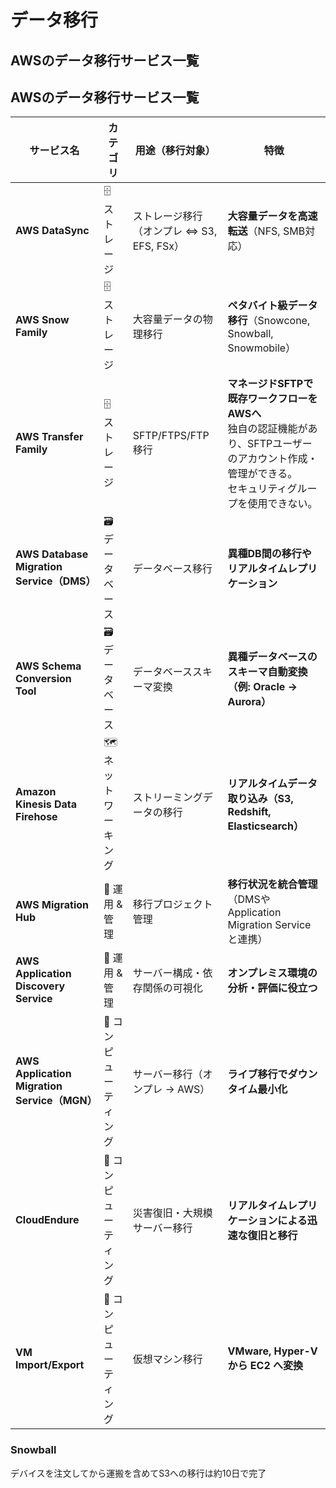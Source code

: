 # データ移行

## AWSのデータ移行サービス一覧

## AWSのデータ移行サービス一覧

| **サービス名** | **カテゴリ** | **用途（移行対象）** | **特徴** |
|------------------------------|------------------|-------------------------|------------------------------------------------------------------|
| **AWS DataSync** | 🗄️ ストレージ | ストレージ移行（オンプレ ⇔ S3, EFS, FSx） | **大容量データを高速転送**（NFS, SMB対応） |
| **AWS Snow Family** | 🗄️ ストレージ | 大容量データの物理移行 | **ペタバイト級データ移行**（Snowcone, Snowball, Snowmobile） |
| **AWS Transfer Family** | 🗄️ ストレージ | SFTP/FTPS/FTP移行 | **マネージドSFTPで既存ワークフローをAWSへ**<br>独自の認証機能があり、SFTPユーザーのアカウント作成・管理ができる。<br>セキュリティグループを使用できない。 |
| **AWS Database Migration Service（DMS）** | 🗃️ データベース | データベース移行 | **異種DB間の移行やリアルタイムレプリケーション** |
| **AWS Schema Conversion Tool** | 🗃️ データベース | データベーススキーマ変換 | **異種データベースのスキーマ自動変換（例: Oracle → Aurora）** |
| **Amazon Kinesis Data Firehose** | 🗺️ ネットワーキング | ストリーミングデータの移行 | **リアルタイムデータ取り込み（S3, Redshift, Elasticsearch）** |
| **AWS Migration Hub** | 🔧 運用 & 管理 | 移行プロジェクト管理 | **移行状況を統合管理**（DMSやApplication Migration Serviceと連携） |
| **AWS Application Discovery Service** | 🔧 運用 & 管理 | サーバー構成・依存関係の可視化 | **オンプレミス環境の分析・評価に役立つ** |
| **AWS Application Migration Service（MGN）** | 💾 コンピューティング | サーバー移行（オンプレ → AWS） | **ライブ移行でダウンタイム最小化** |
| **CloudEndure** | 💾 コンピューティング | 災害復旧・大規模サーバー移行 | **リアルタイムレプリケーションによる迅速な復旧と移行** |
| **VM Import/Export** | 💾 コンピューティング | 仮想マシン移行 | **VMware, Hyper-V から EC2 へ変換** |


### Snowball

デバイスを注文してから運搬を含めてS3への移行は約10日で完了

